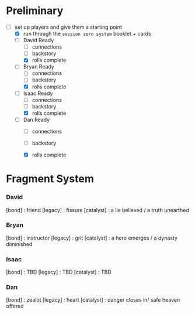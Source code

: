 # Preliminary

- [ ] set up players and give them a starting point
	- [x] run through the `session zero system` booklet + cards
	- [ ] David Ready
		- [ ] connections
		- [ ] backstory
		- [x] rolls complete
	- [ ] Bryan Ready
		- [ ] connections
		- [ ] backstory
		- [x] rolls complete
	- [ ] Isaac Ready
		- [ ] connections
		- [ ] backstory
		- [x] rolls complete
	- [ ] Dan Ready
		- [ ] connections
		- [ ] backstory
		- [x] rolls complete



# Fragment System


### David
[bond] : friend
[legacy] : fissure
[catalyst] : a lie believed / a truth unearthed
### Bryan

[bond] : instructor
[legacy] : grit
[catalyst] : a hero emerges / a dynasty diminished
### Isaac

[bond] : TBD
[legacy] : TBD
[catalyst] : TBD

### Dan
[bond] : zealot
[legacy] : heart
[catalyst] : danger closes in/ safe heaven offered

